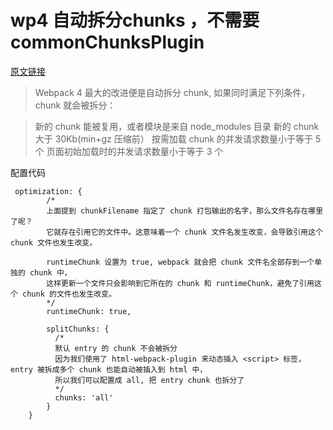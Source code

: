 # wp4 自动拆分chunks ，不需要commonChunksPlugin 

[原文链接](https://juejin.im/post/5ad75bf6f265da5059168b1d) 

> Webpack 4 最大的改进便是自动拆分 chunk, 如果同时满足下列条件，chunk 就会被拆分：

> 新的 chunk 能被复用，或者模块是来自 node_modules 目录
> 新的 chunk 大于 30Kb(min+gz 压缩前）
> 按需加载 chunk 的并发请求数量小于等于 5 个
> 页面初始加载时的并发请求数量小于等于 3 个

配置代码 

```
 optimization: {
        /*
        上面提到 chunkFilename 指定了 chunk 打包输出的名字，那么文件名存在哪里了呢？
        它就存在引用它的文件中。这意味着一个 chunk 文件名发生改变，会导致引用这个 chunk 文件也发生改变。
    
        runtimeChunk 设置为 true, webpack 就会把 chunk 文件名全部存到一个单独的 chunk 中，
        这样更新一个文件只会影响到它所在的 chunk 和 runtimeChunk，避免了引用这个 chunk 的文件也发生改变。
        */
        runtimeChunk: true,
    
        splitChunks: {
          /*
          默认 entry 的 chunk 不会被拆分
          因为我们使用了 html-webpack-plugin 来动态插入 <script> 标签，entry 被拆成多个 chunk 也能自动被插入到 html 中，
          所以我们可以配置成 all, 把 entry chunk 也拆分了
          */
          chunks: 'all'
        }
    }
```
